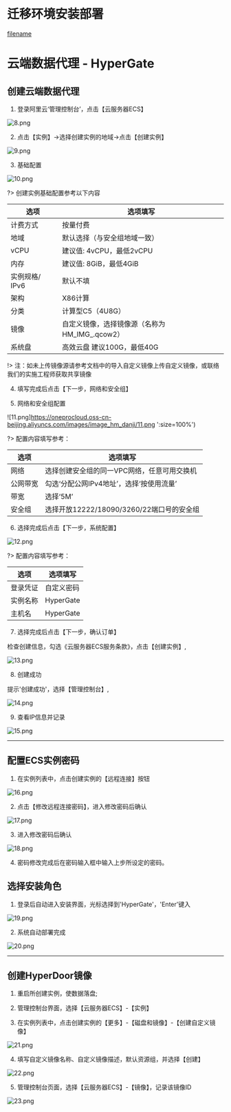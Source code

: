 
# 迁移环境安装部署
[filename](../vmdeploy.md ':include')

# 云端数据代理 - HyperGate

## 创建云端数据代理

1. 登录阿里云‘管理控制台’，点击【云服务器ECS】

![8.png](https://oneprocloud.oss-cn-beijing.aliyuncs.com/images/image_hm_danji/8.png ':size=100%')

2. 点击【实例】→选择创建实例的地域→点击【创建实例】

![9.png](https://oneprocloud.oss-cn-beijing.aliyuncs.com/images/image_hm_danji/9.png ':size=100%')

3. 基础配置

![10.png](https://oneprocloud.oss-cn-beijing.aliyuncs.com/images/image_hm_danji/10.png ':size=100%')

?> 创建实例基础配置参考以下内容

选项  | 选项填写
-----------------| -------------
计费方式   | 按量付费
地域 | 默认选择（与安全组地域一致）
vCPU | 建议值: 4vCPU，最低2vCPU
内存      | 建议值: 8GiB，最低4GiB
实例规格/ IPv6  | 默认不填
架构 | X86计算
分类  | 计算型C5（4U8G）
镜像 | 自定义镜像，选择镜像源（名称为HM_IMG_<date>.qcow2）
系统盘 | 高效云盘 建议100G，最低40G

!> 注：如未上传镜像源请参考文档中的导入自定义镜像上传自定义镜像，或联络我们的实施工程师获取共享镜像

4. 填写完成后点击【下一步，网络和安全组】

5. 网络和安全组配置

![11.png]https://oneprocloud.oss-cn-beijing.aliyuncs.com/images/image_hm_danji/11.png ':size=100%')

?> 配置内容填写参考：

选项  | 选项填写
-----------------| -------------
网络   | 选择创建安全组的同一VPC网络，任意可用交换机
公网带宽| 勾选‘分配公网IPv4地址’，选择‘按使用流量’
带宽 | 选择‘5M’
安全组    | 选择开放12222/18090/3260/22端口号的安全组

6. 选择完成后点击【下一步，系统配置】

![12.png](https://oneprocloud.oss-cn-beijing.aliyuncs.com/images/image_hm_danji/12.png" ':size=100%')

?> 配置内容填写参考：

选项  | 选项填写
-----------------| -------------
登录凭证| 自定义密码
实例名称| HyperGate
主机名 | HyperGate

7. 选择完成后点击【下一步，确认订单】

检查创建信息，勾选《云服务器ECS服务条款》，点击【创建实例】,

![13.png](https://oneprocloud.oss-cn-beijing.aliyuncs.com/images/image_hm_danji/13.png" ':size=100%')

8. 创建成功

提示'创建成功'，选择【管理控制台】,

![14.png](https://oneprocloud.oss-cn-beijing.aliyuncs.com/images/image_hm_danji/14.png" ':size=100%')

9. 查看IP信息并记录

![15.png](https://oneprocloud.oss-cn-beijing.aliyuncs.com/images/image_hm_danji/15.png" ':size=100%')

---

## 配置ECS实例密码

1. 在实例列表中，点击创建实例的【远程连接】按钮

![16.png](https://oneprocloud.oss-cn-beijing.aliyuncs.com/images/image_hm_danji/16.png" ':size=100%')

2. 点击【修改远程连接密码】，进入修改密码后确认

![17.png](https://oneprocloud.oss-cn-beijing.aliyuncs.com/images/image_hm_danji/17.png" ':size=100%')

3. 进入修改密码后确认

![18.png](https://oneprocloud.oss-cn-beijing.aliyuncs.com/images/image_hm_danji/18.png" ':size=100%')

4. 密码修改完成后在密码输入框中输入上步所设定的密码。

## 选择安装角色

1. 登录后自动进入安装界面，光标选择到'HyperGate'，'Enter'键入

![19.png](https://oneprocloud.oss-cn-beijing.aliyuncs.com/images/image_hm_danji/19.png" ':size=100%')

2. 系统自动部署完成

![20.png](https://oneprocloud.oss-cn-beijing.aliyuncs.com/images/image_hm_danji/20.png" ':size=100%')

---

## 创建HyperDoor镜像

1. 重启所创建实例，使数据落盘;

2. 管理控制台界面，选择【云服务器ECS】-【实例】

3. 在实例列表中，点击创建实例的【更多】-【磁盘和镜像】-【创建自定义镜像】

![21.png](https://oneprocloud.oss-cn-beijing.aliyuncs.com/images/image_hm_danji/21.png" ':size=100%')

4. 填写自定义镜像名称、自定义镜像描述，默认资源组，并选择【创建】

![22.png](https://oneprocloud.oss-cn-beijing.aliyuncs.com/images/image_hm_danji/22.png" ':size=100%')

5. 管理控制台页面，选择【云服务器ECS】-【镜像】，记录该镜像ID

![23.png](https://oneprocloud.oss-cn-beijing.aliyuncs.com/images/image_hm_danji/23.png" ':size=100%')